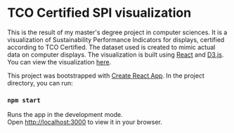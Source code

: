 # TCO Certified SPI visualization

This is the result of my master's degree project in computer sciences. It is a visualization of Sustainability Performance Indicators for displays, certified according to TCO Certified. The dataset used is created to mimic actual data on computer displays. The visualization is built using [React](https://reactjs.org/) and [D3.js](https://d3js.org/). You can view the visualization [here](https://bright-tartufo-2b3d4d.netlify.app/).

This project was bootstrapped with [Create React App](https://github.com/facebook/create-react-app).
In the project directory, you can run:

### `npm start`

Runs the app in the development mode.\
Open [http://localhost:3000](http://localhost:3000) to view it in your browser.
